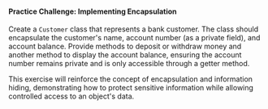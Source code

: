 #### Practice Challenge: Implementing Encapsulation

Create a `Customer` class that represents a bank customer. The class should encapsulate the customer's name, account number (as a private field), and account balance. Provide methods to deposit or withdraw money and another method to display the account balance, ensuring the account number remains private and is only accessible through a getter method.

This exercise will reinforce the concept of encapsulation and information hiding, demonstrating how to protect sensitive information while allowing controlled access to an object's data.